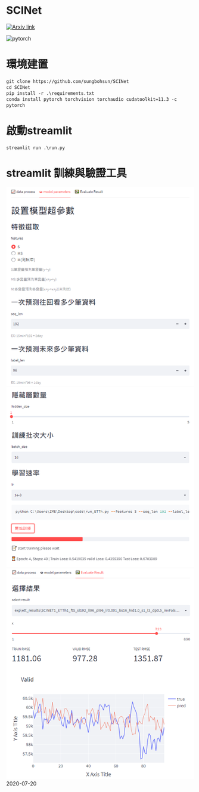# SCINet

[![Arxiv link](https://img.shields.io/badge/arXiv-Time%20Series%20is%20a%20Special%20Sequence%3A%20Forecasting%20with%20Sample%20Convolution%20and%20Interaction-%23B31B1B)](https://arxiv.org/pdf/2106.09305.pdf)

![pytorch](https://img.shields.io/badge/-PyTorch-%23EE4C2C?logo=PyTorch&labelColor=lightgrey)

# 環境建置
```
git clone https://github.com/sungbohsun/SCINet
cd SCINet
pip install -r .\requirements.txt
conda install pytorch torchvision torchaudio cudatoolkit=11.3 -c pytorch
```

# 啟動streamlit
```
streamlit run .\run.py
```

# streamlit 訓練與驗證工具
![pic1](https://github.com/sungbohsun/SCINet/blob/main/demo/demo1.png)
![pic2](https://github.com/sungbohsun/SCINet/blob/main/demo/demo2.png)
![pic3](https://github.com/sungbohsun/SCINet/blob/main/demo/demo3.png)
 2020-07-20
